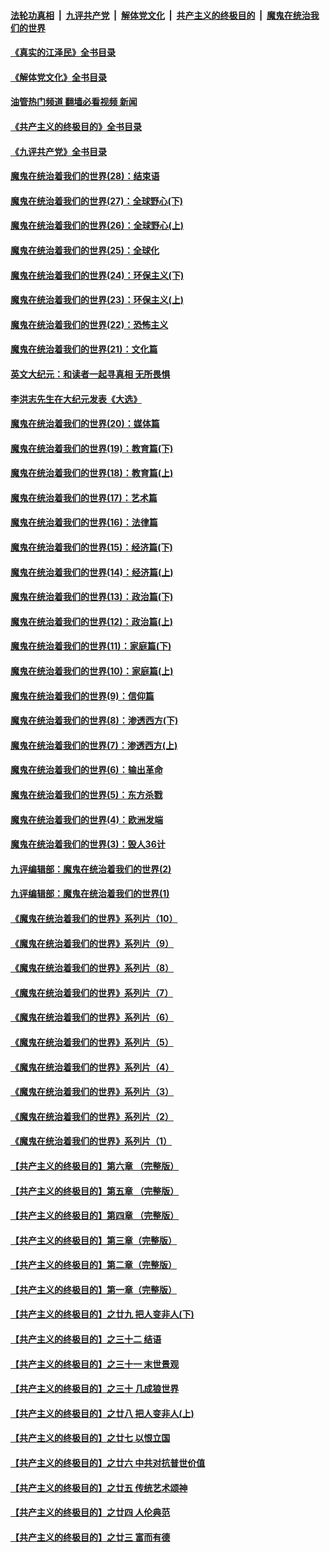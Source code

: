 ####  [法轮功真相](../../../../basic/blob/master/README.md?t=08170501) &nbsp;|&nbsp; [九评共产党](../../../../9ping.md/blob/master/README.md?t=08170501) &nbsp;|&nbsp; [解体党文化](../../../../jtdwh.md/blob/master/README.md?t=08170501)  &nbsp;|&nbsp; [共产主义的终极目的](../../../../gczydzjmd.md/blob/master/README.md?t=08170501) &nbsp;|&nbsp; [魔鬼在统治我们的世界](../../../../mgztzwmdsj.md/blob/master/README.md?t=08170501) 

#### [《真实的江泽民》全书目录](../pages/nsc422/n13721399.md?t=08170501) 

#### [《解体党文化》全书目录](../pages/nsc422/n13721157.md?t=08170501) 

#### [油管热门频道 翻墙必看视频 新闻](http://45.76.130.85:81/youtube.html?08170501)

#### [《共产主义的终极目的》全书目录](../pages/nsc422/n13721048.md?t=08170501) 

#### [《九评共产党》全书目录](../pages/nsc422/n13708085.md?t=08170501) 

#### [魔鬼在统治着我们的世界(28)：结束语](../pages/nsc422/n10936246.md?t=08170501) 

#### [魔鬼在统治着我们的世界(27)：全球野心(下)](../pages/nsc422/n10928319.md?t=08170501) 

#### [魔鬼在统治着我们的世界(26)：全球野心(上)](../pages/nsc422/n10900318.md?t=08170501) 

#### [魔鬼在统治着我们的世界(25)：全球化](../pages/nsc422/n10788205.md?t=08170501) 

#### [魔鬼在统治着我们的世界(24)：环保主义(下)](../pages/nsc422/n10695307.md?t=08170501) 

#### [魔鬼在统治着我们的世界(23)：环保主义(上)](../pages/nsc422/n10688613.md?t=08170501) 

#### [魔鬼在统治着我们的世界(22)：恐怖主义](../pages/nsc422/n10614727.md?t=08170501) 

#### [魔鬼在统治着我们的世界(21)：文化篇](../pages/nsc422/n10597706.md?t=08170501) 

#### [英文大纪元：和读者一起寻真相 无所畏惧](../pages/nsc422/n12542027.md?t=08170501) 

#### [李洪志先生在大纪元发表《大选》](../pages/nsc422/n12534746.md?t=08170501) 

#### [魔鬼在统治着我们的世界(20)：媒体篇](../pages/nsc422/n10586579.md?t=08170501) 

#### [魔鬼在统治着我们的世界(19)：教育篇(下)](../pages/nsc422/n10564808.md?t=08170501) 

#### [魔鬼在统治着我们的世界(18)：教育篇(上)](../pages/nsc422/n10526970.md?t=08170501) 

#### [魔鬼在统治着我们的世界(17)：艺术篇](../pages/nsc422/n10499093.md?t=08170501) 

#### [魔鬼在统治着我们的世界(16)：法律篇](../pages/nsc422/n10485969.md?t=08170501) 

#### [魔鬼在统治着我们的世界(15)：经济篇(下)](../pages/nsc422/n10469975.md?t=08170501) 

#### [魔鬼在统治着我们的世界(14)：经济篇(上)](../pages/nsc422/n10457370.md?t=08170501) 

#### [魔鬼在统治着我们的世界(13)：政治篇(下)](../pages/nsc422/n10448270.md?t=08170501) 

#### [魔鬼在统治着我们的世界(12)：政治篇(上)](../pages/nsc422/n10444576.md?t=08170501) 

#### [魔鬼在统治着我们的世界(11)：家庭篇(下)](../pages/nsc422/n10440961.md?t=08170501) 

#### [魔鬼在统治着我们的世界(10)：家庭篇(上)](../pages/nsc422/n10435448.md?t=08170501) 

#### [魔鬼在统治着我们的世界(9)：信仰篇](../pages/nsc422/n10432159.md?t=08170501) 

#### [魔鬼在统治着我们的世界(8)：渗透西方(下)](../pages/nsc422/n10429603.md?t=08170501) 

#### [魔鬼在统治着我们的世界(7)：渗透西方(上)](../pages/nsc422/n10426013.md?t=08170501) 

#### [魔鬼在统治着我们的世界(6)：输出革命](../pages/nsc422/n10421536.md?t=08170501) 

#### [魔鬼在统治着我们的世界(5)：东方杀戮](../pages/nsc422/n10417707.md?t=08170501) 

#### [魔鬼在统治着我们的世界(4)：欧洲发端](../pages/nsc422/n10414890.md?t=08170501) 

#### [魔鬼在统治着我们的世界(3)：毁人36计](../pages/nsc422/n10411583.md?t=08170501) 

#### [九评编辑部：魔鬼在统治着我们的世界(2)](../pages/nsc422/n10410036.md?t=08170501) 

#### [九评编辑部：魔鬼在统治着我们的世界(1)](../pages/nsc422/n10406825.md?t=08170501) 

#### [《魔鬼在统治着我们的世界》系列片（10）](../pages/nsc422/n12292670.md?t=08170501) 

#### [《魔鬼在统治着我们的世界》系列片（9）](../pages/nsc422/n12290859.md?t=08170501) 

#### [《魔鬼在统治着我们的世界》系列片（8）](../pages/nsc422/n12287445.md?t=08170501) 

#### [《魔鬼在统治着我们的世界》系列片（7）](../pages/nsc422/n12283425.md?t=08170501) 

#### [《魔鬼在统治着我们的世界》系列片（6）](../pages/nsc422/n12282314.md?t=08170501) 

#### [《魔鬼在统治着我们的世界》系列片（5）](../pages/nsc422/n12281419.md?t=08170501) 

#### [《魔鬼在统治着我们的世界》系列片（4）](../pages/nsc422/n12274024.md?t=08170501) 

#### [《魔鬼在统治着我们的世界》系列片（3）](../pages/nsc422/n12271322.md?t=08170501) 

#### [《魔鬼在统治着我们的世界》系列片（2）](../pages/nsc422/n12269049.md?t=08170501) 

#### [《魔鬼在统治着我们的世界》系列片（1）](../pages/nsc422/n12267575.md?t=08170501) 

#### [【共产主义的终极目的】第六章 （完整版）](../pages/nsc422/n11428913.md?t=08170501) 

#### [【共产主义的终极目的】第五章 （完整版）](../pages/nsc422/n11428912.md?t=08170501) 

#### [【共产主义的终极目的】第四章 （完整版）](../pages/nsc422/n11428907.md?t=08170501) 

#### [【共产主义的终极目的】第三章（完整版）](../pages/nsc422/n11428848.md?t=08170501) 

#### [【共产主义的终极目的】第二章（完整版）](../pages/nsc422/n11428831.md?t=08170501) 

#### [【共产主义的终极目的】第一章（完整版）](../pages/nsc422/n11417651.md?t=08170501) 

#### [【共产主义的终极目的】之廿九 把人变非人(下)](../pages/nsc422/n11344140.md?t=08170501) 

#### [【共产主义的终极目的】之三十二 结语](../pages/nsc422/n11360535.md?t=08170501) 

#### [【共产主义的终极目的】之三十一 末世景观](../pages/nsc422/n11351129.md?t=08170501) 

#### [【共产主义的终极目的】之三十 几成狼世界](../pages/nsc422/n11348280.md?t=08170501) 

#### [【共产主义的终极目的】之廿八 把人变非人(上)](../pages/nsc422/n11340492.md?t=08170501) 

#### [【共产主义的终极目的】之廿七 以恨立国](../pages/nsc422/n11336944.md?t=08170501) 

#### [【共产主义的终极目的】之廿六 中共对抗普世价值](../pages/nsc422/n11324785.md?t=08170501) 

#### [【共产主义的终极目的】之廿五 传统艺术颂神](../pages/nsc422/n11296396.md?t=08170501) 

#### [【共产主义的终极目的】之廿四 人伦典范](../pages/nsc422/n11296397.md?t=08170501) 

#### [【共产主义的终极目的】之廿三 富而有德](../pages/nsc422/n11283598.md?t=08170501) 

<img src='http://gfw-breaker.win/goodnews/indexes/nsc422.md' width='0px' height='0px'/>
